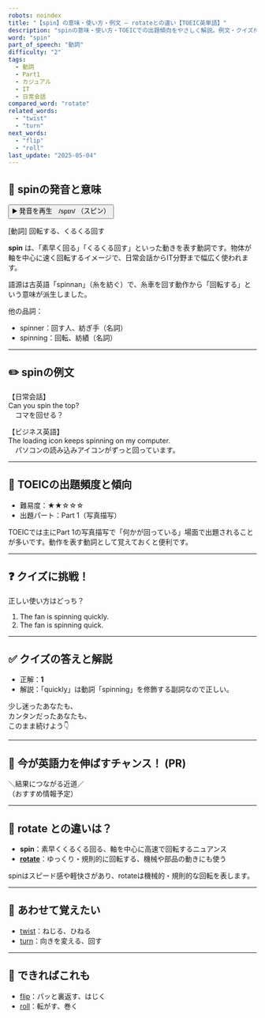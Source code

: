 ```yaml
---
robots: noindex
title: "【spin】の意味・使い方・例文 ― rotateとの違い【TOEIC英単語】"
description: "spinの意味・使い方・TOEICでの出題傾向をやさしく解説。例文・クイズ付きでrotateとの違いもわかりやすく学べます。"
word: "spin"
part_of_speech: "動詞"
difficulty: "2"
tags:
  - 動詞
  - Part1
  - カジュアル
  - IT
  - 日常会話
compared_word: "rotate"
related_words:
  - "twist"
  - "turn"
next_words:
  - "flip"
  - "roll"
last_update: "2025-05-04"
---
```


## 🔰 spinの発音と意味

<button class="play-audio" onclick="playTTS('spin')">
  <span class="play-audio-main">
    ▶️ 発音を再生　/spɪn/
  </span>
  <span class="play-audio-sub">
    （スピン）
  </span>
</button>

[動詞] 回転する、くるくる回す

**spin** は、「素早く回る」「くるくる回す」といった動きを表す動詞です。物体が軸を中心に速く回転するイメージで、日常会話からIT分野まで幅広く使われます。

語源は古英語「spinnan」（糸を紡ぐ）で、糸車を回す動作から「回転する」という意味が派生しました。

他の品詞：  
- spinner：回す人、紡ぎ手（名詞）
- spinning：回転、紡績（名詞）

---

## ✏️ spinの例文

【日常会話】  
Can you spin the top?  
　コマを回せる？

【ビジネス英語】  
The loading icon keeps spinning on my computer.  
　パソコンの読み込みアイコンがずっと回っています。

---

## 🎯 TOEICの出題頻度と傾向

- 難易度：★★☆☆☆
- 出題パート：Part 1（写真描写）

TOEICでは主にPart 1の写真描写で「何かが回っている」場面で出題されることが多いです。動作を表す動詞として覚えておくと便利です。

---

## ❓ クイズに挑戦！

正しい使い方はどっち？

1. The fan is spinning quickly.  
2. The fan is spinning quick.

---

## ✅ クイズの答えと解説

- 正解：**1**
- 解説：「quickly」は動詞「spinning」を修飾する副詞なので正しい。

少し迷ったあなたも、  
カンタンだったあなたも、  
このまま続けよう👇️

---

## 🚀 今が英語力を伸ばすチャンス！ (PR)

<div class="info-center">
＼結果につながる近道／<br>  
（おすすめ情報予定）
</div>

---

## 🤔  rotate との違いは？

- **spin**：素早くくるくる回る、軸を中心に高速で回転するニュアンス
- **[rotate](/word/rotate/)**：ゆっくり・規則的に回転する、機械や部品の動きにも使う

spinはスピード感や軽快さがあり、rotateは機械的・規則的な回転を表します。

---

## 🧩 あわせて覚えたい

- [twist](/word/twist/)：ねじる、ひねる
- [turn](/word/turn/)：向きを変える、回す

---

## 📖 できればこれも

- [flip](/word/flip/)：パッと裏返す、はじく
- [roll](/word/roll/)：転がす、巻く

<!-- cvid: aid00_bid32 -->
